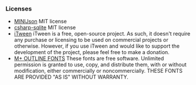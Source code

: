 ### Licenses
- [MINIJson](https://gist.github.com/darktable/1411710)  MIT license
- [csharp-sqlite](https://code.google.com/p/csharp-sqlite/) MIT license
- [iTween](http://itween.pixelplacement.com/) iTween is a free, open-source project. As such, it doesn't require any purchase or licensing to be used on commercial projects or otherwise. However, if you use iTween and would like to support the development of the project, please feel free to make a donation.
- [M+ OUTLINE FONTS](http://mplus-fonts.sourceforge.jp/mplus-outline-fonts/) These fonts are free software.
Unlimited permission is granted to use, copy, and distribute them, with or without modification, either commercially or noncommercially.
THESE FONTS ARE PROVIDED "AS IS" WITHOUT WARRANTY.
